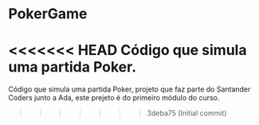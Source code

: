 # PokerGame
<<<<<<< HEAD
Código que simula uma partida Poker.
=======
Código que simula uma partida Poker, projeto que faz parte do Santander Coders junto a Ada, este prejeto é do primeiro módulo do curso.
>>>>>>> 3deba75 (Initial commit)

